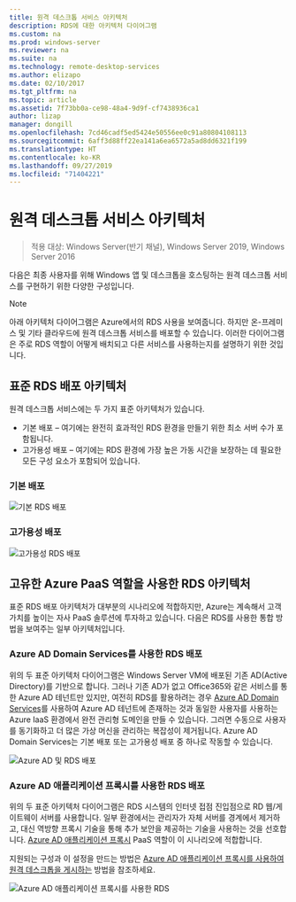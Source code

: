 ```yaml
---
title: 원격 데스크톱 서비스 아키텍처
description: RDS에 대한 아키텍처 다이어그램
ms.custom: na
ms.prod: windows-server
ms.reviewer: na
ms.suite: na
ms.technology: remote-desktop-services
ms.author: elizapo
ms.date: 02/10/2017
ms.tgt_pltfrm: na
ms.topic: article
ms.assetid: 7f73bb0a-ce98-48a4-9d9f-cf7438936ca1
author: lizap
manager: dongill
ms.openlocfilehash: 7cd46cadf5ed5424e50556ee0c91a80804108113
ms.sourcegitcommit: 6aff3d88ff22ea141a6ea6572a5ad8dd6321f199
ms.translationtype: HT
ms.contentlocale: ko-KR
ms.lasthandoff: 09/27/2019
ms.locfileid: "71404221"
---
```

# <a name="remote-desktop-services-architecture"></a>원격 데스크톱 서비스 아키텍처

>적용 대상: Windows Server(반기 채널), Windows Server 2019, Windows Server 2016

다음은 최종 사용자를 위해 Windows 앱 및 데스크톱을 호스팅하는 원격 데스크톱 서비스를 구현하기 위한 다양한 구성입니다.

>[!NOTE]
> 아래 아키텍처 다이어그램은 Azure에서의 RDS 사용을 보여줍니다. 하지만 온-프레미스 및 기타 클라우드에 원격 데스크톱 서비스를 배포할 수 있습니다. 이러한 다이어그램은 주로 RDS 역할이 어떻게 배치되고 다른 서비스를 사용하는지를 설명하기 위한 것입니다.

## <a name="standard-rds-deployment-architectures"></a>표준 RDS 배포 아키텍처

원격 데스크톱 서비스에는 두 가지 표준 아키텍처가 있습니다.
-   기본 배포 – 여기에는 완전히 효과적인 RDS 환경을 만들기 위한 최소 서버 수가 포함됩니다.
-   고가용성 배포 – 여기에는 RDS 환경에 가장 높은 가동 시간을 보장하는 데 필요한 모든 구성 요소가 포함되어 있습니다.

### <a name="basic-deployment"></a>기본 배포

![기본 RDS 배포](./media/basic-rds.png)

### <a name="highly-available-deployment"></a>고가용성 배포

![고가용성 RDS 배포](./media/ha-rds.png)

## <a name="rds-architectures-with-unique-azure-paas-roles"></a>고유한 Azure PaaS 역할을 사용한 RDS 아키텍처

표준 RDS 배포 아키텍처가 대부분의 시나리오에 적합하지만, Azure는 계속해서 고객 가치를 높이는 자사 PaaS 솔루션에 투자하고 있습니다. 다음은 RDS를 사용한 통합 방법을 보여주는 일부 아키텍처입니다.

### <a name="rds-deployment-with-azure-ad-domain-services"></a>Azure AD Domain Services를 사용한 RDS 배포

위의 두 표준 아키텍처 다이어그램은 Windows Server VM에 배포된 기존 AD(Active Directory)를 기반으로 합니다. 그러나 기존 AD가 없고 Office365와 같은 서비스를 통한 Azure AD 테넌트만 있지만, 여전히 RDS를 활용하려는 경우 [Azure AD Domain Services](https://docs.microsoft.com/azure/active-directory-domain-services/active-directory-ds-overview)를 사용하여 Azure AD 테넌트에 존재하는 것과 동일한 사용자를 사용하는 Azure IaaS 환경에서 완전 관리형 도메인을 만들 수 있습니다. 그러면 수동으로 사용자를 동기화하고 더 많은 가상 머신을 관리하는 복잡성이 제거됩니다. Azure AD Domain Services는 기본 배포 또는 고가용성 배포 중 하나로 작동할 수 있습니다.

![Azure AD 및 RDS 배포](./media/aadds-rds.png)

### <a name="rds-deployment-with-azure-ad-application-proxy"></a>Azure AD 애플리케이션 프록시를 사용한 RDS 배포

위의 두 표준 아키텍처 다이어그램은 RDS 시스템의 인터넷 접점 진입점으로 RD 웹/게이트웨이 서버를 사용합니다. 일부 환경에서는 관리자가 자체 서버를 경계에서 제거하고, 대신 역방향 프록시 기술을 통해 추가 보안을 제공하는 기술을 사용하는 것을 선호합니다. [Azure AD 애플리케이션 프록시](https://docs.microsoft.com/azure/active-directory/active-directory-application-proxy-get-started) PaaS 역할이 이 시나리오에 적합합니다.

지원되는 구성과 이 설정을 만드는 방법은 [Azure AD 애플리케이션 프록시를 사용하여 원격 데스크톱을 게시하는](/azure/active-directory/application-proxy-publish-remote-desktop) 방법을 참조하세요.

![Azure AD 애플리케이션 프록시를 사용한 RDS](./media/aadappproxy-rds.png)
